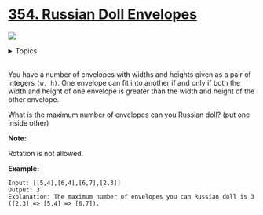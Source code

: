 # [354. Russian Doll Envelopes](https://leetcode-cn.com/problems/russian-doll-envelopes/)

![](https://img.shields.io/badge/Difficulty-Hard-red.svg)

<details>
<summary>Topics</summary>

* [`Binary Search`](https://leetcode-cn.com/tag/binary-search/)
* [`Dynamic Programming`](https://leetcode-cn.com/tag/dynamic-programming/)

</details>
<br />

You have a number of envelopes with widths and heights given as a pair of integers `(w, h)`. One envelope can fit into another if and only if both the width and height of one envelope is greater than the width and height of the other envelope.

What is the maximum number of envelopes can you Russian doll? (put one inside other)

**Note:**

Rotation is not allowed.

**Example:**

```
Input: [[5,4],[6,4],[6,7],[2,3]]
Output: 3 
Explanation: The maximum number of envelopes you can Russian doll is 3 ([2,3] => [5,4] => [6,7]).
```
